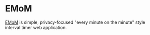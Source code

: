 # EMoM

[EMoM](https://emom.0ff.dev/) is simple, privacy-focused "every minute on the minute" style interval timer web application.

